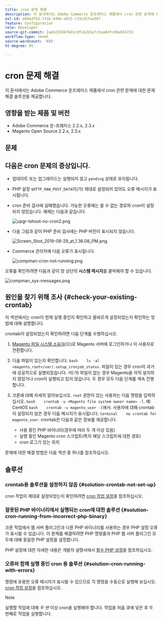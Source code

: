 ```yaml
---
title: cron 문제 해결
description: 이 문서에서는 Adobe Commerce 온프레미스 제품에서 cron 관련 문제에 대한 문제 해결 솔루션을 제공합니다.
exl-id: e69a4fb3-731b-449e-a815-c33cd2faa567
feature: Configuration
role: Developer
source-git-commit: 2aeb2355b74d1cdfc62b5e7c5aa04fcd0a654733
workflow-type: tm+mt
source-wordcount: '455'
ht-degree: 0%

---
```


# cron 문제 해결

이 문서에서는 Adobe Commerce 온프레미스 제품에서 cron 관련 문제에 대한 문제 해결 솔루션을 제공합니다.

## 영향을 받는 제품 및 버전

* Adobe Commerce 온-프레미스 2.2.x, 2.3.x
* Magento Open Source 2.2.x, 2.3.x

## 문제

## 다음은 cron 문제의 증상입니다.

* 업데이트 또는 업그레이드는 실행되지 않고 `pending` 상태로 유지됩니다.
* PHP 설정 `$HTTP_RAW_POST_DATA`이(가) 제대로 설정되어 있어도 오류 메시지가 표시됩니다.
* cron 준비 검사에 실패했습니다. 가능한 오류에는 쓸 수 없는 경로와 cron이 설정되지 않았습니다. 예제는 다음과 같습니다.

  ![upgr-tshoot-no-cron2.png](assets/upgr-tshoot-no-cron2.png)

* 다음 그림과 같이 PHP 준비 검사에는 PHP 버전이 표시되지 않습니다.

  ![Screen_Shot_2019-08-29_at_1.36.08_PM.png](assets/Screen_Shot_2019-08-29_at_1.36.08_PM.png)

* Commerce 관리자에 다음 오류가 표시됩니다.

  ![compman-cron-not-running.png](assets/compman-cron-not-running.png)

오류를 확인하려면 다음과 같이 창 상단의 **시스템 메시지**&#x200B;를 클릭해야 할 수 있습니다.

![compman_sys-messages.png](assets/compman_sys-messages.png)

## 원인을 찾기 위해 조사 {#check-your-existing-crontab}

이 섹션에서는 cron이 현재 실행 중인지 확인하고 올바르게 설정되었는지 확인하는 방법에 대해 설명합니다.

crontab이 설정되었는지 확인하려면 다음 단계를 수행하십시오.

1. [Magento 파일 시스템 소유자](https://experienceleague.adobe.com/en/docs/commerce-operations/installation-guide/prerequisites/file-system/overview)(으)로 Magento 서버에 로그인하거나 이 사용자로 전환합니다.
1. 다음 파일이 있는지 확인합니다.    `bash    ls -al <magento_root>/var/.setup_cronjob_status`. 파일이 있는 경우 cron이 과거에 성공적으로 실행되었습니다. *이(가)* 파일이 없는 경우 Magento을 아직 설치하지 않았거나 cron이 실행되고 있지 않습니다. 두 경우 모두 다음 단계를 계속 진행합니다.
1. 크론에 대해 자세히 알아보십시오. `root` 권한이 있는 사용자는 다음 명령을 입력하십시오.    `bash    crontab -u <Magento file system owner name> -l`. 예: CentOS `bash    crontab -u magento_user -l`에서.  사용자에 대해 crontab이 설정되지 않은 경우 다음 메시지가 표시됩니다.    `terminal    no crontab for magento_user`. crontab은 다음과 같은 정보를 제공합니다.

   * 사용 중인 PHP 바이너리(경우에 따라 두 개 이상 있음)
   * 실행 중인 Magento cron 스크립트(특히 해당 스크립트에 대한 경로)
   * cron 로그가 있는 위치

문제에 대한 해결 방법은 다음 섹션 중 하나를 참조하십시오.

## 솔루션

### crontab용 솔루션을 설정하지 않음 {#solution-crontab-not-set-up}

cron 작업이 제대로 설정되었는지 확인하려면 [cron 작업 설정](https://experienceleague.adobe.com/en/docs/commerce-operations/installation-guide/next-steps/configuration)을 참조하십시오.

### 잘못된 PHP 바이너리에서 실행되는 cron에 대한 솔루션 {#solution-cron-running-from-incorrect-php-binary}

크론 작업에서 웹 서버 플러그인과 다른 PHP 바이너리를 사용하는 경우 PHP 설정 오류가 표시될 수 있습니다. 이 문제를 해결하려면 PHP 명령줄과 PHP 웹 서버 플러그인 모두에 대해 동일한 PHP 설정을 설정합니다.

PHP 설정에 대한 자세한 내용은 개발자 설명서에서 [필수 PHP 설정](https://experienceleague.adobe.com/en/docs/commerce-operations/installation-guide/prerequisites/php-settings)을 참조하십시오.

### 오류와 함께 실행 중인 cron 용 솔루션 {#solution-cron-running-with-errors}

명령에 유용한 오류 메시지가 표시될 수 있으므로 각 명령을 수동으로 실행해 보십시오. [cron 작업 설정](https://experienceleague.adobe.com/en/docs/commerce-operations/installation-guide/next-steps/configuration)을 참조하십시오.

>[!NOTE]
>
>실행할 작업에 대해 *두 번* 이상 cron을 실행해야 합니다. 작업을 처음 큐에 넣은 후 두 번째로 작업을 실행합니다.
